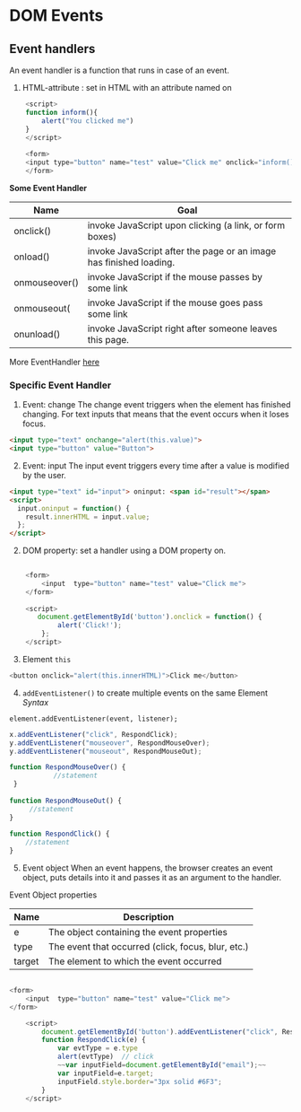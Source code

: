 # DOM Events

## Event handlers
An event handler is a function that runs in case of an event.

1. HTML-attribute :  set in HTML with an attribute named on<event>

```javascript
    <script>
    function inform(){
        alert("You clicked me")
    }
    </script>
    
    <form>
    <input type="button" name="test" value="Click me" onclick="inform()">
    </form>
```

**Some Event Handler**

Name | Goal
------------ | -------------
onclick() | invoke JavaScript upon clicking (a link, or form boxes)
onload() | invoke JavaScript after the page or an image has finished loading.
onmouseover() | invoke JavaScript if the mouse passes by some link
onmouseout( | invoke JavaScript if the mouse goes pass some link
onunload() | invoke JavaScript right after someone leaves this page.

More EventHandler [here](https://www.javatpoint.com/understanding-html-dom-events)

### Specific Event Handler

1. Event: change
The change event triggers when the element has finished changing.
For text inputs that means that the event occurs when it loses focus.
```html run
<input type="text" onchange="alert(this.value)">
<input type="button" value="Button">
```

2. Event: input
The input event triggers every time after a value is modified by the user. 
```html run
<input type="text" id="input"> oninput: <span id="result"></span>
<script>
  input.oninput = function() {
    result.innerHTML = input.value;
  };
</script>
```



2. DOM property: set a handler using a DOM property on<event>.
```javascript
    
    <form>
        <input  type="button" name="test" value="Click me">
    </form>
    
    <script>
       document.getElementById('button').onclick = function() {
            alert('Click!');
        };
    </script>
```

3. Element `this`

```javascript
<button onclick="alert(this.innerHTML)">Click me</button>
```

4. `addEventListener()`  to create multiple events on the same Element
*Syntax*
```
element.addEventListener(event, listener);
```
```javascript
x.addEventListener("click", RespondClick); 
y.addEventListener("mouseover", RespondMouseOver); 
y.addEventListener("mouseout", RespondMouseOut); 

function RespondMouseOver() { 
           //statement
 } 
  
function RespondMouseOut() { 
     //statement
} 
  
function RespondClick() { 
    //statement
} 
``` 

5. Event object
When an event happens, the browser creates an event object, puts details into it and passes it as an argument to the handler.

Event Object properties

Name | Description
------------ | -------------
e  | The object containing the event properties
type | The event that occurred (click, focus, blur, etc.)
target |  The element to which the event occurred

```javascript

<form>
    <input  type="button" name="test" value="Click me">
</form>

    <script>
        document.getElementById('button').addEventListener("click", RespondClick); 
        function RespondClick(e) {
            var evtType = e.type
            alert(evtType)  // click
            ~~var inputField=document.getElementById("email");~~
            var inputField=e.target;
            inputField.style.border="3px solid #6F3";
        }
    </script>
```
